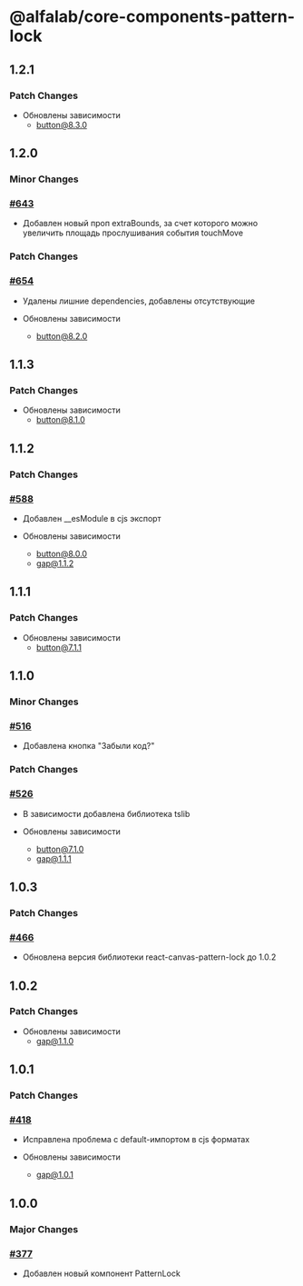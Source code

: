# @alfalab/core-components-pattern-lock

## 1.2.1

### Patch Changes

-   Обновлены зависимости
    -   button@8.3.0

## 1.2.0

### Minor Changes

### [#643](https://github.com/core-ds/core-components/pull/643)

-   Добавлен новый проп extraBounds, за счет которого можно увеличить площадь прослушивания события touchMove

### Patch Changes

### [#654](https://github.com/core-ds/core-components/pull/654)

-   Удалены лишние dependencies, добавлены отсутствующие

-   Обновлены зависимости
    -   button@8.2.0

## 1.1.3

### Patch Changes

-   Обновлены зависимости
    -   button@8.1.0

## 1.1.2

### Patch Changes

### [#588](https://github.com/core-ds/core-components/pull/588)

-   Добавлен \_\_esModule в cjs экспорт

-   Обновлены зависимости
    -   button@8.0.0
    -   gap@1.1.2

## 1.1.1

### Patch Changes

-   Обновлены зависимости
    -   button@7.1.1

## 1.1.0

### Minor Changes

### [#516](https://github.com/core-ds/core-components/pull/516)

-   Добавлена кнопка "Забыли код?"

### Patch Changes

### [#526](https://github.com/core-ds/core-components/pull/526)

-   В зависимости добавлена библиотека tslib

-   Обновлены зависимости
    -   button@7.1.0
    -   gap@1.1.1

## 1.0.3

### Patch Changes

### [#466](https://github.com/core-ds/core-components/pull/466)

-   Обновлена версия библиотеки react-canvas-pattern-lock до 1.0.2

## 1.0.2

### Patch Changes

-   Обновлены зависимости
    -   gap@1.1.0

## 1.0.1

### Patch Changes

### [#418](https://github.com/core-ds/core-components/pull/418)

-   Исправлена проблема с default-импортом в cjs форматах

-   Обновлены зависимости
    -   gap@1.0.1

## 1.0.0

### Major Changes

### [#377](https://github.com/core-ds/core-components/pull/377)

-   Добавлен новый компонент PatternLock
